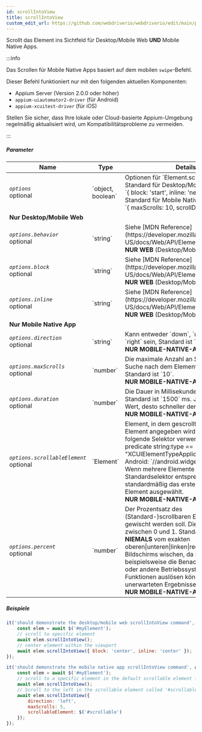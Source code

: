 ```yaml
---
id: scrollIntoView
title: scrollIntoView
custom_edit_url: https://github.com/webdriverio/webdriverio/edit/main/packages/webdriverio/src/commands/mobile/scrollIntoView.ts
---
```


Scrollt das Element ins Sichtfeld für Desktop/Mobile Web <strong>UND</strong> Mobile Native Apps.

:::info

Das Scrollen für Mobile Native Apps basiert auf dem mobilen `swipe`-Befehl.

Dieser Befehl funktioniert nur mit den folgenden aktuellen Komponenten:
 - Appium Server (Version 2.0.0 oder höher)
 - `appium-uiautomator2-driver` (für Android)
 - `appium-xcuitest-driver` (für iOS)

Stellen Sie sicher, dass Ihre lokale oder Cloud-basierte Appium-Umgebung regelmäßig aktualisiert wird, um Kompatibilitätsprobleme zu vermeiden.

:::

##### Parameter

<table>
  <thead>
    <tr>
      <th>Name</th><th>Type</th><th>Details</th>
    </tr>
  </thead>
  <tbody>
    <tr>
      <td><code><var>options</var></code><br /><span className="label labelWarning">optional</span></td>
      <td>`object, boolean`</td>
      <td>Optionen für `Element.scrollIntoView()`. Standard für Desktop/Mobile Web: <br/> `{ block: 'start', inline: 'nearest' }` <br /> Standard für Mobile Native App <br /> `{ maxScrolls: 10, scrollDirection: 'down' }`</td>
    </tr>
    <tr>
              <td colspan="3"><strong>Nur Desktop/Mobile Web</strong></td>
            </tr>
    <tr>
      <td><code><var>options.behavior</var></code><br /><span className="label labelWarning">optional</span></td>
      <td>`string`</td>
      <td>Siehe [MDN Reference](https://developer.mozilla.org/en-US/docs/Web/API/Element/scrollIntoView). <br /><strong>NUR WEB</strong> (Desktop/Mobile)</td>
    </tr>
    <tr>
      <td><code><var>options.block</var></code><br /><span className="label labelWarning">optional</span></td>
      <td>`string`</td>
      <td>Siehe [MDN Reference](https://developer.mozilla.org/en-US/docs/Web/API/Element/scrollIntoView). <br /><strong>NUR WEB</strong> (Desktop/Mobile)</td>
    </tr>
    <tr>
      <td><code><var>options.inline</var></code><br /><span className="label labelWarning">optional</span></td>
      <td>`string`</td>
      <td>Siehe [MDN Reference](https://developer.mozilla.org/en-US/docs/Web/API/Element/scrollIntoView). <br /><strong>NUR WEB</strong> (Desktop/Mobile)</td>
    </tr>
    <tr>
              <td colspan="3"><strong>Nur Mobile Native App</strong></td>
            </tr>
    <tr>
      <td><code><var>options.direction</var></code><br /><span className="label labelWarning">optional</span></td>
      <td>`string`</td>
      <td>Kann entweder `down`, `up`, `left` oder `right` sein, Standard ist `up`. <br /><strong>NUR MOBILE-NATIVE-APP</strong></td>
    </tr>
    <tr>
      <td><code><var>options.maxScrolls</var></code><br /><span className="label labelWarning">optional</span></td>
      <td>`number`</td>
      <td>Die maximale Anzahl an Scrolls, bis die Suche nach dem Element beendet wird, Standard ist `10`. <br /><strong>NUR MOBILE-NATIVE-APP</strong></td>
    </tr>
    <tr>
      <td><code><var>options.duration</var></code><br /><span className="label labelWarning">optional</span></td>
      <td>`number`</td>
      <td>Die Dauer in Millisekunden für den Wisch. Standard ist `1500` ms. Je niedriger der Wert, desto schneller der Wisch.<br /><strong>NUR MOBILE-NATIVE-APP</strong></td>
    </tr>
    <tr>
      <td><code><var>options.scrollableElement</var></code><br /><span className="label labelWarning">optional</span></td>
      <td>`Element`</td>
      <td>Element, in dem gescrollt wird. Wenn kein Element angegeben wird, wird für iOS der folgende Selektor verwendet: `-ios predicate string:type == "XCUIElementTypeApplication"` und für Android: `//android.widget.ScrollView'`. Wenn mehrere Elemente dem Standardselektor entsprechen, wird standardmäßig das erste passende Element ausgewählt. <br /> <strong>NUR MOBILE-NATIVE-APP</strong></td>
    </tr>
    <tr>
      <td><code><var>options.percent</var></code><br /><span className="label labelWarning">optional</span></td>
      <td>`number`</td>
      <td>Der Prozentsatz des (Standard-)scrollbaren Elements, der gewischt werden soll. Dies ist ein Wert zwischen 0 und 1. Standard ist `0,95`.<br /><strong>NIEMALS</strong> vom exakten oberen|unteren|linken|rechten Rand des Bildschirms wischen, da Sie beispielsweise die Benachrichtigungsleiste oder andere Betriebssystem-/App-Funktionen auslösen könnten, was zu unerwarteten Ergebnissen führen kann.<br /> <strong>NUR MOBILE-NATIVE-APP</strong></td>
    </tr>
  </tbody>
</table>

##### Beispiele

```js title="desktop.mobile.web.scrollIntoView.js"
it('should demonstrate the desktop/mobile web scrollIntoView command', async () => {
    const elem = await $('#myElement');
    // scroll to specific element
    await elem.scrollIntoView();
    // center element within the viewport
    await elem.scrollIntoView({ block: 'center', inline: 'center' });
});

```

```js title="mobile.native.app.scrollIntoView.js"
it('should demonstrate the mobile native app scrollIntoView command', async () => {
    const elem = await $('#myElement');
    // scroll to a specific element in the default scrollable element for Android or iOS for a maximum of 10 scrolls
    await elem.scrollIntoView();
    // Scroll to the left in the scrollable element called '#scrollable' for a maximum of 5 scrolls
    await elem.scrollIntoView({
        direction: 'left',
        maxScrolls: 5,
        scrollableElement: $('#scrollable')
    });
});
```
